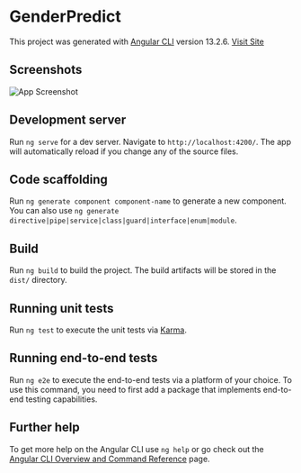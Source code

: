 # GenderPredict

This project was generated with [Angular CLI](https://github.com/angular/angular-cli) version 13.2.6.
[Visit Site](https://gender-predictor-v1.netlify.app/)

## Screenshots

![App Screenshot](https://res.cloudinary.com/deejomzni/image/upload/v1654318644/excuse/Screenshot_2022-06-04_at_10-25-47_Gender_Predictor_atac2t.png)


## Development server

Run `ng serve` for a dev server. Navigate to `http://localhost:4200/`. The app will automatically reload if you change any of the source files.

## Code scaffolding

Run `ng generate component component-name` to generate a new component. You can also use `ng generate directive|pipe|service|class|guard|interface|enum|module`.

## Build

Run `ng build` to build the project. The build artifacts will be stored in the `dist/` directory.

## Running unit tests

Run `ng test` to execute the unit tests via [Karma](https://karma-runner.github.io).

## Running end-to-end tests

Run `ng e2e` to execute the end-to-end tests via a platform of your choice. To use this command, you need to first add a package that implements end-to-end testing capabilities.

## Further help

To get more help on the Angular CLI use `ng help` or go check out the [Angular CLI Overview and Command Reference](https://angular.io/cli) page.
